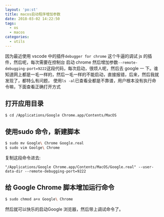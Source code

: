 ```yaml
---
layout: 'po:st'
title: macos启动程序增加参数
date: 2018-03-02 14:22:50
tags:
  - os
  - macos
categories:
  - utils
---
```


因为最近使用 vscode 中的插件`debugger for chrome` 这个牛逼的调试 js 的插件，然后呢，每次需要在控制台
启动 chrome 然后增加参数`--remote-debugging-port=9222`这段代码，每次启动，很烦人呢，然后去 google 一
下。谁知道网上都是一毛一样的，然后一毛一样的不能启动，直接报错，后来，然后我就发现了，都特么有问题，
使用`ls -al`已查看全都是不靠谱，用户根本没有执行命令嘛，下面查看正确打开方式

<!-- more -->

## 打开应用目录

```bash
$ cd /Applications/Google Chrome.app/Contents/MacOS
```

## 使用sudo 命令，新建脚本

```bash
$ sudo mv Google\ Chrome Google.real
$ sudo vim Goolge\ Chrome
```

复制这段命令进去:

```text
"/Applications/Google Chrome.app/Contents/MacOS/Google.real" --user-data-dir --remote-debugging-port=9222
```

## 给 Google Chrome 脚本增加运行命令

```bash
$ sudo chmod a+x Google\ Chrome
```

然后就可以快乐的启动Google 浏览器，然后带上调试命令了。
